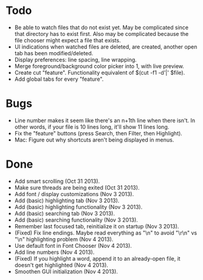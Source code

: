 Todo
====

* Be able to watch files that do not exist yet. May be complicated since that
  directory has to exist first. Also may be complicated because the file
  chooser might expect a file that exists.
* UI indications when watched files are deleted, are created, another open tab
  has been modified/deleted.
* Display preferences: line spacing, line wrapping.
* Merge foreground/background color picker into 1, with live preview.
* Create cut "feature". Functionality equivalent of $(cut -f1 -d'|' $file).
* Add global tabs for every "feature".

Bugs
====
* Line number makes it seem like there's an n+1th line when there isn't. In
  other words, if your file is 10 lines long, it'll show 11 lines long.
* Fix the "feature" buttons (press Search, then Filter, then Highlight).
* Mac: Figure out why shortcuts aren't being displayed in menus.

Done
====
* Add smart scrolling (Oct 31 2013).
* Make sure threads are being exited (Oct 31 2013).
* Add font / display customizations (Nov 3 2013).
* Add (basic) highlighting tab (Nov 3 2013).
* Add (basic) highlighting functionality (Nov 3 2013).
* Add (basic) searching tab (Nov 3 2013).
* Add (basic) searching functionality (Nov 3 2013).
* Remember last focused tab, reinitialize it on startup (Nov 3 2013).
* (Fixed) Fix line endings. Maybe read everything as "\n" to avoid "\r\n" vs
  "\n" highlighting problem (Nov 4 2013).
* Use default font in Font Chooser (Nov 4 2013).
* Add line numbers (Nov 4 2013).
* (Fixed) If you highlight a word, append it to an already-open file, it
  doesn't get highlighted (Nov 4 2013).
* Smoothen GUI initialization (Nov 4 2013).
